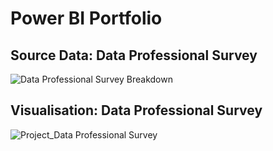 # Power BI Portfolio 


## Source Data: Data Professional Survey 


![Data Professional Survey Breakdown](https://github.com/rzn-git/PowerBI_Projects/assets/64501583/dfd49535-ee1b-4775-95a9-13fb46284d15)


## Visualisation: Data Professional Survey 


![Project_Data Professional Survey](https://github.com/rzn-git/PowerBI_Projects/assets/64501583/ffb815b7-fe77-483a-ab02-42c827481385)
